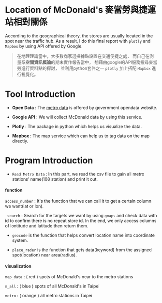 # Location of McDonald's 麥當勞與捷運站相對關係  
According to the geographical theory, the stores are usually located in the spot near the traffic hub. 
As a result, I do this final report with `plotly` and `Mapbox` by using API offered by Google.  

> 在地理理論當中，大多數商家選擇據點設置在交通便捷之處，
而自己在測量系**空間資訊概論**的期末實作報告當中，
想藉由google的API服務搜尋麥當勞進行資料點的探討，
並利用python套件之一 `plotly` 加上搭配 `Mapbox` 進行視覺化。  

[1]: https://data.gov.tw/dataset/61792

# Tool Introduction  
* **Open Data** : The [metro data][1] is offered by government opendata website.  

* **Google API** : We will collect McDonald data by using this service.  

* **Plotly** : The package in python which helps us visualize the data.  

* **Mapbox** : The map service which can help us to tag data on the map directly.  

# Program Introduction  

* `Read Metro Data` : In this part, we read the csv file to gain all metro stations' name(108 station) and print it out.

#### function  
`access_number` : It's the function that we can call it to get a certain column we want(lat or lon).  

` search` : Search for the targets we want by using `gmaps` and check data with id to confirm there is no repeat store id. 
In the end, we only access columns of lontitude and latitude then return them.
  * `geocode` is the function that helps convert location name into coordinate system.  
  
  * `place_rader` is the function that gets data(keyword) from the assigned spot(location) near area(radius).
  
  #### visualization  
  `map_data` : ( red ) spots of McDonald's near to the metro stations  
  
  `m_all` : ( blue ) spots of all McDonald's in Taipei  
  
  `metro` : ( orange ) all metro stations in Taipei  
  
  
  
